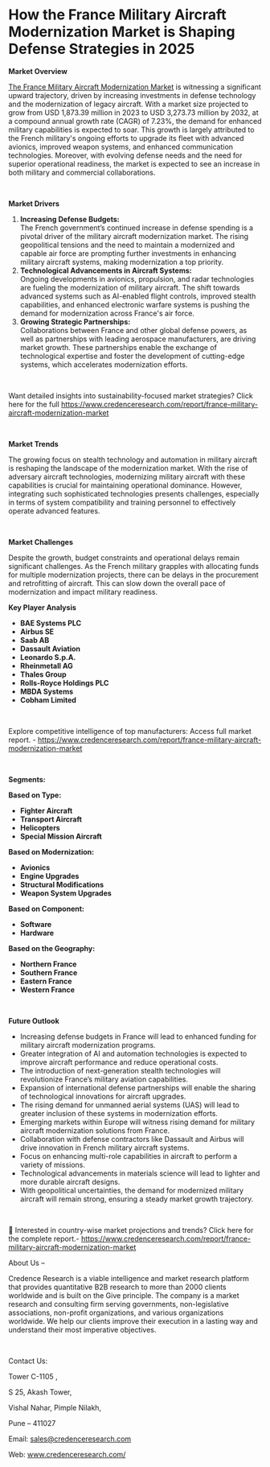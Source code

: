 # How the France Military Aircraft Modernization Market is Shaping Defense Strategies in 2025


<p><strong>Market Overview</strong></p>
<p><a href="https://www.credenceresearch.com/report/france-military-aircraft-modernization-market">The France Military Aircraft Modernization Market</a> is witnessing a significant upward trajectory, driven by increasing investments in defense technology and the modernization of legacy aircraft. With a market size projected to grow from USD 1,873.39 million in 2023 to USD 3,273.73 million by 2032, at a compound annual growth rate (CAGR) of 7.23%, the demand for enhanced military capabilities is expected to soar. This growth is largely attributed to the French military's ongoing efforts to upgrade its fleet with advanced avionics, improved weapon systems, and enhanced communication technologies. Moreover, with evolving defense needs and the need for superior operational readiness, the market is expected to see an increase in both military and commercial collaborations.</p>
<p><strong>&nbsp;</strong></p>
<p><strong>Market Drivers</strong></p>
<ol>
<li><strong>Increasing Defense Budgets:</strong><br /> The French government&rsquo;s continued increase in defense spending is a pivotal driver of the military aircraft modernization market. The rising geopolitical tensions and the need to maintain a modernized and capable air force are prompting further investments in enhancing military aircraft systems, making modernization a top priority.</li>
<li><strong>Technological Advancements in Aircraft Systems:</strong><br /> Ongoing developments in avionics, propulsion, and radar technologies are fueling the modernization of military aircraft. The shift towards advanced systems such as AI-enabled flight controls, improved stealth capabilities, and enhanced electronic warfare systems is pushing the demand for modernization across France's air force.</li>
<li><strong>Growing Strategic Partnerships:</strong><br /> Collaborations between France and other global defense powers, as well as partnerships with leading aerospace manufacturers, are driving market growth. These partnerships enable the exchange of technological expertise and foster the development of cutting-edge systems, which accelerates modernization efforts.</li>
</ol>
<p>&nbsp;</p>
<p>Want detailed insights into sustainability-focused market strategies? Click here for the full <a href="https://www.credenceresearch.com/report/france-military-aircraft-modernization-market">https://www.credenceresearch.com/report/france-military-aircraft-modernization-market</a></p>
<p>&nbsp;</p>
<p><strong>Market Trends</strong></p>
<p>The growing focus on stealth technology and automation in military aircraft is reshaping the landscape of the modernization market. With the rise of adversary aircraft technologies, modernizing military aircraft with these capabilities is crucial for maintaining operational dominance. However, integrating such sophisticated technologies presents challenges, especially in terms of system compatibility and training personnel to effectively operate advanced features.</p>
<p><strong>&nbsp;</strong></p>
<p><strong>Market Challenges</strong></p>
<p>Despite the growth, budget constraints and operational delays remain significant challenges. As the French military grapples with allocating funds for multiple modernization projects, there can be delays in the procurement and retrofitting of aircraft. This can slow down the overall pace of modernization and impact military readiness.</p>
<p><strong>Key Player Analysis</strong></p>
<ul>
<li><strong>BAE Systems PLC</strong></li>
<li><strong>Airbus SE</strong></li>
<li><strong>Saab AB</strong></li>
<li><strong>Dassault Aviation</strong></li>
<li><strong>Leonardo S.p.A.</strong></li>
<li><strong>Rheinmetall AG</strong></li>
<li><strong>Thales Group</strong></li>
<li><strong>Rolls-Royce Holdings PLC</strong></li>
<li><strong>MBDA Systems</strong></li>
<li><strong>Cobham Limited</strong></li>
</ul>
<p><strong>&nbsp;</strong></p>
<p>Explore competitive intelligence of top manufacturers: Access full market report. - <a href="https://www.credenceresearch.com/report/france-military-aircraft-modernization-market">https://www.credenceresearch.com/report/france-military-aircraft-modernization-market</a></p>
<p>&nbsp;</p>
<p><strong>Segments:</strong></p>
<p><strong>Based on&nbsp;Type:</strong></p>
<ul>
<li><strong>Fighter Aircraft</strong></li>
<li><strong>Transport Aircraft</strong></li>
<li><strong>Helicopters</strong></li>
<li><strong>Special Mission Aircraft</strong></li>
</ul>
<p><strong>Based on Modernization:</strong></p>
<ul>
<li><strong>Avionics</strong></li>
<li><strong>Engine Upgrades</strong></li>
<li><strong>Structural Modifications</strong></li>
<li><strong>Weapon System Upgrades</strong></li>
</ul>
<p><strong>Based on Component:</strong></p>
<ul>
<li><strong>Software</strong></li>
<li><strong>Hardware</strong></li>
</ul>
<p><strong>Based on the Geography:</strong></p>
<ul>
<li><strong>Northern France</strong></li>
<li><strong>Southern France</strong></li>
<li><strong>Eastern France</strong></li>
<li><strong>Western France</strong></li>
</ul>
<p><strong>&nbsp;</strong></p>
<p><strong>Future Outlook </strong></p>
<ul>
<li>Increasing defense budgets in France will lead to enhanced funding for military aircraft modernization programs.</li>
<li>Greater integration of AI and automation technologies is expected to improve aircraft performance and reduce operational costs.</li>
<li>The introduction of next-generation stealth technologies will revolutionize France&rsquo;s military aviation capabilities.</li>
<li>Expansion of international defense partnerships will enable the sharing of technological innovations for aircraft upgrades.</li>
<li>The rising demand for unmanned aerial systems (UAS) will lead to greater inclusion of these systems in modernization efforts.</li>
<li>Emerging markets within Europe will witness rising demand for military aircraft modernization solutions from France.</li>
<li>Collaboration with defense contractors like Dassault and Airbus will drive innovation in French military aircraft systems.</li>
<li>Focus on enhancing multi-role capabilities in aircraft to perform a variety of missions.</li>
<li>Technological advancements in materials science will lead to lighter and more durable aircraft designs.</li>
<li>With geopolitical uncertainties, the demand for modernized military aircraft will remain strong, ensuring a steady market growth trajectory.</li>
</ul>
<p>&nbsp;</p>
<p>📌 Interested in country-wise market projections and trends? Click here for the complete report.- <a href="https://www.credenceresearch.com/report/france-military-aircraft-modernization-market">https://www.credenceresearch.com/report/france-military-aircraft-modernization-market</a></p>
<p>About Us &ndash;</p>
<p>Credence Research is a viable intelligence and market research platform that provides quantitative B2B research to more than 2000 clients worldwide and is built on the Give principle. The company is a market research and consulting firm serving governments, non-legislative associations, non-profit organizations, and various organizations worldwide. We help our clients improve their execution in a lasting way and understand their most imperative objectives.</p>
<p>&nbsp;</p>
<p>Contact Us:</p>
<p>Tower C-1105 ,</p>
<p>S 25, Akash Tower,</p>
<p>Vishal Nahar, Pimple Nilakh,</p>
<p>Pune &ndash; 411027</p>
<p>Email: <a href="mailto:sales@credenceresearch.com">sales@credenceresearch.com</a></p>
<p>Web: <a href="http://www.credenceresearch.com/">www.credenceresearch.com/</a></p>
